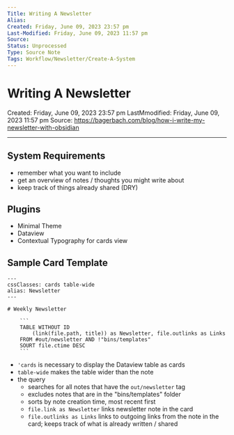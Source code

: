 ```yaml
---
Title: Writing A Newsletter
Alias: 
Created: Friday, June 09, 2023 23:57 pm
Last-Modified: Friday, June 09, 2023 11:57 pm
Source: 
Status: Unprocessed
Type: Source Note
Tags: Workflow/Newsletter/Create-A-System
---
```


# Writing A Newsletter
Created: Friday, June 09, 2023 23:57 pm
LastMmodified: Friday, June 09, 2023 11:57 pm
Source: https://bagerbach.com/blog/how-i-write-my-newsletter-with-obsidian

---

## System Requirements

- remember what you want to include
- get an overview of notes / thoughts you might write about
- keep track of things already shared (DRY)

## Plugins 

- Minimal Theme
- Dataview
- Contextual Typography for cards view

## Sample Card Template

```
---
cssClasses: cards table-wide
alias: Newsletter
---

# Weekly Newsletter

	```
	TABLE WITHOUT ID
		(link(file.path, title)) as Newsletter, file.outlinks as Links
	FROM #out/newsletter AND !"bins/templates"
	SOURT file.ctime DESC
	```
```

- `'cards` is necessary to display the Dataview table as cards
- `table-wide` makes the table wider than the note
- the query 
	- searches for all notes that have the `out/newsletter` tag
	- excludes notes that are in the "bins/templates" folder
	- sorts by note creation time, most recent first
	- `file.link as Newsletter` links newsletter note in the card
	- `file.outlinks as Links` links to outgoing links from the note in the card; keeps track of what is already written / shared
